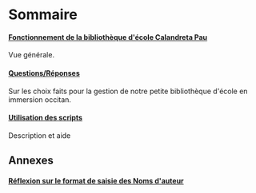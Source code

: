# Sommaire

#### [Fonctionnement de la bibliothèque d'école Calandreta Pau][1]
Vue générale.

#### [Questions/Réponses][2]
Sur les choix faits pour la gestion de notre petite bibliothèque d'école en 
immersion occitan.

#### [Utilisation des scripts][3]
Description et aide

## Annexes
#### [Réflexion sur le format de saisie des Noms d'auteur][4]


[1]:Documentation/fonctionnement-bibliotheque.md
[2]:Documentation/questions-reponses.md
[3]:CodeSource/README.md
[4]:Documentation/format-noms-d-auteur.md